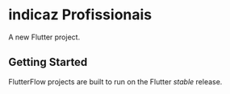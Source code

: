 # indicaz Profissionais

A new Flutter project.

## Getting Started

FlutterFlow projects are built to run on the Flutter _stable_ release.

